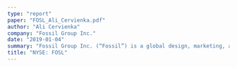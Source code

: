 ```yaml
---
type: "report"
paper: "FOSL_Ali_Cervienka.pdf"
author: "Ali Cervienka"
company: "Fossil Group Inc."
date: "2019-01-04"
summary: "Fossil Group Inc. (“Fossil”) is a global design, marketing, and distribution company that offers men’s and women’s watches and jewelry, handbags and leather goods, and sunglasses; operating primarily in the Americas, Europe, and Asia. Fossil has also developed, acquired, or licensed many recognized brand names.   "
title: "NYSE: FOSL"
---
```

